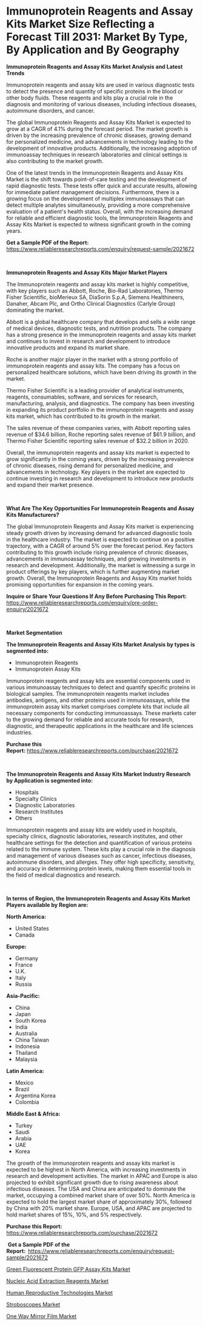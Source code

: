 <p><h1>Immunoprotein Reagents and Assay Kits Market Size Reflecting a Forecast Till 2031: Market By Type, By Application and By Geography</h1></p><p><strong>Immunoprotein Reagents and Assay Kits Market Analysis and Latest Trends</strong></p>
<p><p>Immunoprotein reagents and assay kits are used in various diagnostic tests to detect the presence and quantity of specific proteins in the blood or other body fluids. These reagents and kits play a crucial role in the diagnosis and monitoring of various diseases, including infectious diseases, autoimmune disorders, and cancer.</p><p>The global Immunoprotein Reagents and Assay Kits Market is expected to grow at a CAGR of 4.1% during the forecast period. The market growth is driven by the increasing prevalence of chronic diseases, growing demand for personalized medicine, and advancements in technology leading to the development of innovative products. Additionally, the increasing adoption of immunoassay techniques in research laboratories and clinical settings is also contributing to the market growth.</p><p>One of the latest trends in the Immunoprotein Reagents and Assay Kits Market is the shift towards point-of-care testing and the development of rapid diagnostic tests. These tests offer quick and accurate results, allowing for immediate patient management decisions. Furthermore, there is a growing focus on the development of multiplex immunoassays that can detect multiple analytes simultaneously, providing a more comprehensive evaluation of a patient's health status. Overall, with the increasing demand for reliable and efficient diagnostic tools, the Immunoprotein Reagents and Assay Kits Market is expected to witness significant growth in the coming years.</p></p>
<p><strong>Get a Sample PDF of the Report:&nbsp;</strong> <a href="https://www.reliableresearchreports.com/enquiry/request-sample/2021672">https://www.reliableresearchreports.com/enquiry/request-sample/2021672</a></p>
<p>&nbsp;</p>
<p><strong>Immunoprotein Reagents and Assay Kits Major Market Players</strong></p>
<p><p>The Immunoprotein reagents and assay kits market is highly competitive, with key players such as Abbott, Roche, Bio-Rad Laboratories, Thermo Fisher Scientific, bioMerieux SA, DiaSorin S.p.A, Siemens Healthineers, Danaher, Abcam Plc, and Ortho Clinical Diagnostics (Carlyle Group) dominating the market.</p><p>Abbott is a global healthcare company that develops and sells a wide range of medical devices, diagnostic tests, and nutrition products. The company has a strong presence in the immunoprotein reagents and assay kits market and continues to invest in research and development to introduce innovative products and expand its market share.</p><p>Roche is another major player in the market with a strong portfolio of immunoprotein reagents and assay kits. The company has a focus on personalized healthcare solutions, which have been driving its growth in the market.</p><p>Thermo Fisher Scientific is a leading provider of analytical instruments, reagents, consumables, software, and services for research, manufacturing, analysis, and diagnostics. The company has been investing in expanding its product portfolio in the immunoprotein reagents and assay kits market, which has contributed to its growth in the market.</p><p>The sales revenue of these companies varies, with Abbott reporting sales revenue of $34.6 billion, Roche reporting sales revenue of $61.9 billion, and Thermo Fisher Scientific reporting sales revenue of $32.2 billion in 2020.</p><p>Overall, the immunoprotein reagents and assay kits market is expected to grow significantly in the coming years, driven by the increasing prevalence of chronic diseases, rising demand for personalized medicine, and advancements in technology. Key players in the market are expected to continue investing in research and development to introduce new products and expand their market presence.</p></p>
<p>&nbsp;</p>
<p><strong>What Are The Key Opportunities For Immunoprotein Reagents and Assay Kits Manufacturers?</strong></p>
<p><p>The global Immunoprotein Reagents and Assay Kits market is experiencing steady growth driven by increasing demand for advanced diagnostic tools in the healthcare industry. The market is expected to continue on a positive trajectory, with a CAGR of around 5% over the forecast period. Key factors contributing to this growth include rising prevalence of chronic diseases, advancements in immunoassay techniques, and growing investments in research and development. Additionally, the market is witnessing a surge in product offerings by key players, which is further augmenting market growth. Overall, the Immunoprotein Reagents and Assay Kits market holds promising opportunities for expansion in the coming years.</p></p>
<p><strong>Inquire or Share Your Questions If Any Before Purchasing This Report:</strong> <a href="https://www.reliableresearchreports.com/enquiry/pre-order-enquiry/2021672">https://www.reliableresearchreports.com/enquiry/pre-order-enquiry/2021672</a></p>
<p>&nbsp;</p>
<p><strong>Market Segmentation</strong></p>
<p><strong>The Immunoprotein Reagents and Assay Kits Market Analysis by types is segmented into:</strong></p>
<p><ul><li>Immunoprotein Reagents</li><li>Immunoprotein Assay Kits</li></ul></p>
<p><p>Immunoprotein reagents and assay kits are essential components used in various immunoassay techniques to detect and quantify specific proteins in biological samples. The immunoprotein reagents market includes antibodies, antigens, and other proteins used in immunoassays, while the immunoprotein assay kits market comprises complete kits that include all necessary components for conducting immunoassays. These markets cater to the growing demand for reliable and accurate tools for research, diagnostic, and therapeutic applications in the healthcare and life sciences industries.</p></p>
<p><strong>Purchase this Report:&nbsp;</strong><a href="https://www.reliableresearchreports.com/purchase/2021672">https://www.reliableresearchreports.com/purchase/2021672</a></p>
<p>&nbsp;</p>
<p><strong>The Immunoprotein Reagents and Assay Kits Market Industry Research by Application is segmented into:</strong></p>
<p><ul><li>Hospitals</li><li>Specialty Clinics</li><li>Diagnostic Laboratories</li><li>Research Institutes</li><li>Others</li></ul></p>
<p><p>Immunoprotein reagents and assay kits are widely used in hospitals, specialty clinics, diagnostic laboratories, research institutes, and other healthcare settings for the detection and quantification of various proteins related to the immune system. These kits play a crucial role in the diagnosis and management of various diseases such as cancer, infectious diseases, autoimmune disorders, and allergies. They offer high specificity, sensitivity, and accuracy in determining protein levels, making them essential tools in the field of medical diagnostics and research.</p></p>
<p>&nbsp;</p>
<p><strong>In terms of Region, the Immunoprotein Reagents and Assay Kits Market Players available by Region are:</strong></p>
<p>
    <p> <strong> North America: </strong>
        <ul>
            <li>United States</li>
            <li>Canada</li>
        </ul>
        </p> 
    <p> <strong> Europe: </strong>
        <ul>
            <li>Germany</li>
            <li>France</li>
            <li>U.K.</li>
            <li>Italy</li>
            <li>Russia</li>
        </ul>
        </p> 
    <p> <strong> Asia-Pacific: </strong>
        <ul>
            <li>China</li>
            <li>Japan</li>
            <li>South Korea</li>
            <li>India</li>
            <li>Australia</li>
            <li>China Taiwan</li>
            <li>Indonesia</li>
            <li>Thailand</li>
            <li>Malaysia</li>
        </ul>
        </p> 
    <p> <strong> Latin America: </strong>
        <ul>
            <li>Mexico</li>
            <li>Brazil</li>
            <li>Argentina Korea</li>
            <li>Colombia</li>
        </ul>
        </p> 
    <p> <strong> Middle East & Africa: </strong>
        <ul>
            <li>Turkey</li>
            <li>Saudi</li>
            <li>Arabia</li>
            <li>UAE</li>
            <li>Korea</li>
        </ul>
    </p>
    </p>
<p><p>The growth of the immunoprotein reagents and assay kits market is expected to be highest in North America, with increasing investments in research and development activities. The market in APAC and Europe is also projected to exhibit significant growth due to rising awareness about infectious diseases. The USA and China are anticipated to dominate the market, occupying a combined market share of over 50%. North America is expected to hold the largest market share of approximately 30%, followed by China with 20% market share. Europe, USA, and APAC are projected to hold market shares of 15%, 10%, and 5% respectively.</p></p>
<p><strong>Purchase this Report: </strong><a href="https://www.reliableresearchreports.com/purchase/2021672">https://www.reliableresearchreports.com/purchase/2021672</a></p>
<p>&nbsp;<strong>Get a Sample PDF of the Report:&nbsp;&nbsp;</strong><a href="https://www.reliableresearchreports.com/enquiry/request-sample/2021672">https://www.reliableresearchreports.com/enquiry/request-sample/2021672</a></p>
<p><strong></strong></p>
<p><p><a href="https://github.com/arionmp/Market-Research-Report-List-2/blob/main/green-fluorescent-protein-gfp-assay-kits-market.md">Green Fluorescent Protein GFP Assay Kits Market</a></p><p><a href="https://github.com/pgtimber/Market-Research-Report-List-1/blob/main/nucleic-acid-extraction-reagents-market.md">Nucleic Acid Extraction Reagents Market</a></p><p><a href="https://acidic-farm-354.notion.site/Human-Reproductive-Technologies-Market-Size-and-Growth-Market-Segmentation-Regional-and-Country-Br-6d25dffb2b3b41d79ce1331316d8d028">Human Reproductive Technologies Market</a></p><p><a href="https://glittery-fuchsia-86a.notion.site/Stroboscopes-Market-Size-Growth-and-Forecast-from-2024-2031-520fb85083a842e89f9522612597bc2a">Stroboscopes Market</a></p><p><a href="https://view.publitas.com/reportprime-1/one-way-mirror-film-market-analysis-examines-its-scope-on-growth-opportunities-and-forecasted-trends-spanning-from-2024-to-2031/">One Way Mirror Film Market</a></p></p>